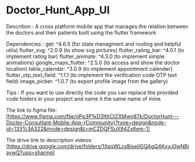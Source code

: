 # Doctor_Hunt_App_UI

Descrition : A cross platform mobile app that manages the relation between the doctors and their patients built using the flutter framework

Dependencies :
  get: ^4.6.5 (for state managment and routing and helpful utils)
  flutter_svg: ^2.0.9 (to show svg pictures)
  flutter_rating_bar: ^4.0.1 (to implement rating bar)
  flutter_animate: ^4.3.0 (to implement simple animations)
  google_maps_flutter: ^2.5.0 (to access and show the doctor location)
  table_calendar: ^3.0.9 (to implement appointment calender)
  flutter_otp_text_field: ^1.1.1 (to implement the verification code OTP text field)
  image_picker: ^1.0.7 (to export profile image from the gallery)

Tips :
  If you want to use directly the code you can replace the provided code folders in your project and name it the same name of mine.

The link to figma file:
[https://www.figma.com/file/gPp3P1xD3lthCtZXMwn87k/DoctorHunt---Doctor-Consultant-Mobile-App-(Community)?type=design&node-id=133%3A322&mode=design&t=mCZDQFSuX94Zx6em-1]

The drive link to description videos:
[https://drive.google.com/drive/folders/1XpsWLcxBjsejIGQAgQ4KxyJ0wNBjaywQ?usp=sharing]
